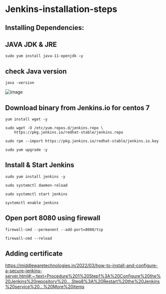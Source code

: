 # Jenkins-installation-steps
## Installing Dependencies:
## JAVA JDK & JRE
```
sudo yum install java-11-openjdk –y
```
## check Java version
```
java -version
```
![image](https://user-images.githubusercontent.com/107158398/177623532-0b70e8d1-c590-4908-b42a-3690b78ea390.png)

## Download binary from Jenkins.io for centos 7
```
yum install wget -y
```
```
sudo wget -O /etc/yum.repos.d/jenkins.repo \
    https://pkg.jenkins.io/redhat-stable/jenkins.repo
```
```
sudo rpm --import https://pkg.jenkins.io/redhat-stable/jenkins.io.key
```
```
sudo yum upgrade -y
```
## Install & Start Jenkins
```
sudo yum install jenkins -y
```
```
sudo systemctl daemon-reload
```
```
sudo systemctl start jenkins
```
```
systemctl enable jenkins
```
 ## Open port 8080 using firewall
 ```
 firewall-cmd --permanent --add-port=8080/tcp
 ```
 ```
 firewall-cmd --reload
 ```
 ## Adding certificate
 https://middlewaretechnologies.in/2022/03/how-to-install-and-configure-a-secure-jenkins-server.html#:~:text=Procedure%201%20Step1%3A%20Configure%20the%20Jenkins%20repository%20...,Step8%3A%20Restart%20the%20Jenkins%20service%20...%20More%20items
